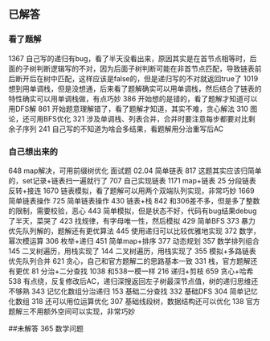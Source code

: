 ## 已解答

### 看了题解
1367 自己写的递归有bug，看了半天没看出来，原因其实是在首节点相等时，后面的子树判断逻辑写的不对，因为后面子树判断可能在非首节点匹配，导致链表前后断开后在树中匹配，这样应该是false的，但是递归写的不对就返回true了
1019 想到用单调栈，但是没想通，后来看了题解确实可以用单调栈，然后结合了链表的特性确实可以用单调栈做，有点巧妙
386 开始想的是错的，看了题解才知道可以用DFS解
861 开始题意理解错了，看了题解才知道，其实不难，贪心解法
310 图论，还可用BFS优化
321 涉及单调栈、列表合并，合并时要注意每步都要对比剩余子序列
241 自己写的不知道为啥会多结果，看题解用分治重写后AC

### 自己想出来的
648 map解决，可用前缀树优化
面试题 02.04 简单链表
817 这题其实应该归简单的，set记录+链表扫一遍就行了
707 自己实现链表
1171 map+链表
25 分段链表反转+接连
1670 链表模拟，看了题解可以用两个双端队列实现，非常巧妙
1669 简单链表操作
725 简单链表操作
430 链表+栈
842 和306差不多，但是多了整数的限制，需要校验，恶心
443 简单模拟，但是状态不好，代码有bug结果debug了半天，菜哭了
423 找规律，有字母唯一性，然后模拟
429 简单BFS
373 暴力优先队列解的，题解还有更优算法
445 使用递归可以比较优雅地实现
372 数学，幂次模运算
306 枚举+递归
451 简单map+排序
377 动态规划
357 数学排列组合
145 二叉树遍历，用栈实现了
144 二叉树遍历，用栈实现了
355 模拟+多路链表优先队列合并
621 贪心，自己和官方题解二的思路基本一致
331 栈，官方题解还有更优
81 分治+二分查找
1038 和538一模一样
216 递归+剪枝
659 贪心+哈希
538 有点绕，反复修改后AC，递归深搜返回左子树最深节点值，树的递归思维还不够熟
343 记忆化数组分治递归
153 基础二分查找
332 基础DFS
304 简单记忆化数组
318 还可以用位运算优化
307 基础线段树，数据结构还可以优化
138 官方题解三不用额外空间可以实现，非常巧妙

##未解答
365 数学问题
